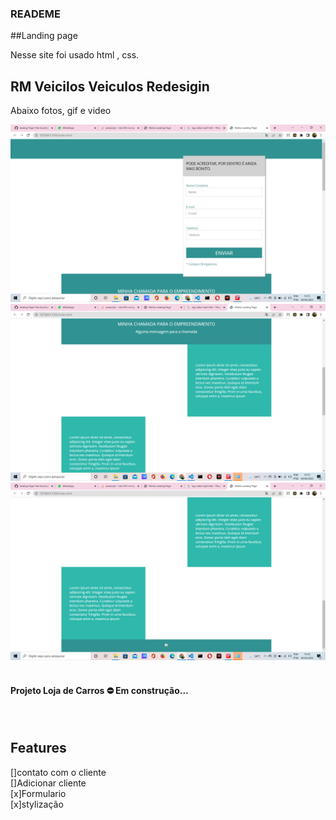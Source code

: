 ### READEME
##Landing page 

<p>Nesse site foi usado html , css.    </p>

<div>

</div>

<h2>RM Veicilos Veiculos Redesigin</h2>

<p>Abaixo fotos, gif e video</p>

<div>
<img alt="Foto Inicio" src="/Pagina-inicial.png"><br/>
<img alt="Foto Sobre" src="/meio-da-pagina.png"><br/>
<img alt="Foto Venda" src="/footer-pagina.png"><br/>
</div><br/>


<h4 aling="center">   Projeto Loja de Carros ⛔ Em construção... </h4><br/>

## Features <br/>
[]contato com o cliente<br/>
[]Adicionar cliente<br/>
[x]Formulario<br/>
[x]stylização<br/>
